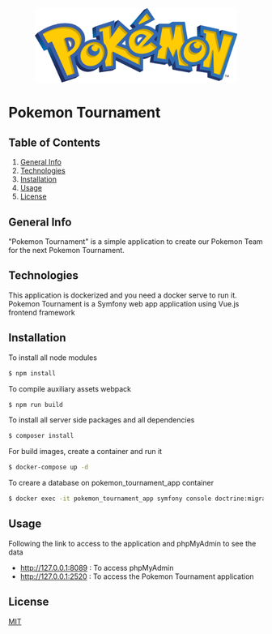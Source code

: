 <p align="center"><img src="https://raw.githubusercontent.com/christiancocco/pokemon-tournament/main/assets/images/Pokemon_logo.png" width="400"></p>

# Pokemon Tournament

## Table of Contents
1. [General Info](#general-info)
2. [Technologies](#technologies)
3. [Installation](#installation)
4. [Usage](#usage)
5. [License](#license)

## General Info

"Pokemon Tournament" is a simple application to create our Pokemon Team for the next Pokemon Tournament.


## Technologies

This application is dockerized and you need a docker serve to run it.
Pokemon Tournament is a Symfony web app application using Vue.js frontend framework 

## Installation

To install all node modules
```bash
$ npm install
```
To compile auxiliary assets webpack
```bash
$ npm run build
```
To install all server side packages and all dependencies
```bash
$ composer install
```

For build images, create a container and run it
```bash
$ docker-compose up -d
```
To creare a database on pokemon_tournament_app container
```bash
$ docker exec -it pokemon_tournament_app symfony console doctrine:migration:migrate --no-interaction
```

## Usage
Following the link to access to the application and phpMyAdmin to see the data

- http://127.0.0.1:8089 : To access phpMyAdmin
- http://127.0.0.1:2520 : To access the Pokemon Tournament application

## License
[MIT](https://choosealicense.com/licenses/mit/)